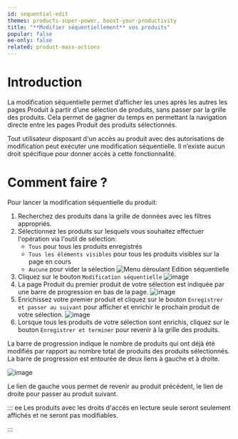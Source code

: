 ```yaml
---
id: sequential-edit
themes: products-super-power, boost-your-productivity
title: "**Modifier séquentiellement** vos produits"
popular: false
ee-only: false
related: product-mass-actions
---
```


# Introduction

La modification séquentielle permet d’afficher les unes après les autres les pages Produit à partir d’une sélection de produits, sans passer par la grille des produits. Cela permet de gagner du temps en permettant la navigation directe entre les pages Produit des produits sélectionnés.

Tout utilisateur disposant d'un accès au produit avec des autorisations de modification peut exécuter une modification séquentielle. Il n’existe aucun droit spécifique pour donner accès à cette fonctionnalité.


# Comment faire ?

Pour lancer la modification séquentielle du produit:
1. Recherchez des produits dans la grille de données avec les filtres appropriés.
2. Sélectionnez les produits sur lesquels vous souhaitez effectuer l'opération via l'outil de sélection:
     - `Tous` pour tous les produits enregistrés
     - `Tous les éléments visibles` pour tous les produits visibles sur la page en cours
     - `Aucune` pour vider la sélection
   ![Menu déroulant Edition séquentielle](Products_DropdownmenuSequentialEdit_fr.png)
3. Cliquez sur le bouton `Modification séquentielle`
   ![image](Products_SequentialEditCTA_fr.png)
4. La page Produit du premier produit de votre sélection est indiquée par une barre de progression en bas de la page.
   ![image](Products_SequentialEditProgressBar_fr.png)
5. Enrichissez votre premier produit et cliquez sur le bouton `Enregistrer et passer au suivant` pour afficher et enrichir le prochain produit de votre sélection.
   ![image](Products_SequentialEditProgressBarSaveandNext_fr.png)
6. Lorsque tous les produits de votre sélection sont enrichis, cliquez sur le bouton `Enregistrer et terminer` pour revenir à la grille des produits.


La barre de progression indique le nombre de produits qui ont déjà été modifiés par rapport au nombre total de produits des produits sélectionnés. La barre de progression est entourée de deux liens à gauche et à droite.

![image](Products_SequentialEditProgressBar2_fr.png)

Le lien de gauche vous permet de revenir au produit précédent, le lien de droite pour passer au produit suivant.

::: ee
Les produits avec les droits d'accès en lecture seule seront seulement affichés et ne seront pas modifiables.

<!--
Si l'utilisateur ne peut pas modifier les produits de sa sélection, un message d'erreur est affiché pour l'informer qu'il ne peut pas effectuer la modification séquentielle. Pour plus de détails, vous pouvez lire [Définir les droits sur votre catalogue] (access-rights-on-products.html)
-->
:::
